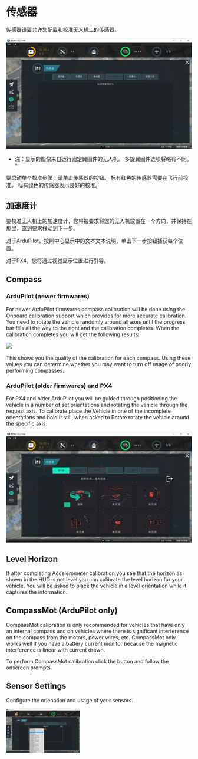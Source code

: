 # 传感器
传感器设置允许您配置和校准无人机上的传感器。

![](Sensors.jpg)
* 注：显示的图像来自运行固定翼固件的无人机。 多旋翼固件选项将略有不同。*

要启动单个校准步骤，请单击传感器的按钮。 标有红色的传感器需要在飞行前校准。 标有绿色的传感器表示良好的校准。

## 加速度计
要校准无人机上的加速度计，您将被要求将您的无人机放置在一个方向，并保持在那里，直到要求移动到下一步。

对于ArduPilot，按照中心显示中的文本文本说明，单击下一步按钮捕获每个位置。

对于PX4，您将通过视觉显示位置进行引导。

## Compass

### ArduPilot (newer firmwares)
For newer ArduPilot firmwares compass calibration will be done using the Onboard calibration support which provides for more accurate calibration. You need to rotate the vehicle randomly around all axes until the progress bar fills all the way to the right and the calibration completes. When the calibration completes you will get the following results:

![](ArudPilolCompassCalOnboardResult.jpg)

This shows you the quality of the calibration for each compass. Using these values you can determine whether you may want to turn off usage of poorly performing compasses.

### ArduPilot (older firmwares) and PX4

For PX4 and older ArduPilot you will be guided through positioning the vehicle in a number of set orientations and rotating the vehicle through the request axis. To calibrate place the Vehicle in one of the incomplete orientations and hold it still, when asked to Rotate rotate the vehicle around the specific axis.

![](CompassImageCal.jpg)

## Level Horizon
If after completing Accelerometer calibration you see that the horizon as shown in the HUD is not level you can calibrate the level horizon for your vehicle. You will be asked to place the vehicle in a level orientation while it captures the information.

## CompassMot (ArduPilot only)
CompassMot calibration is only recommended for vehicles that have only an internal compass and on vehicles where there is significant interference on the compass from the motors, power wires, etc. CompassMot only works well if you have a battery current monitor because the magnetic interference is linear with current drawn.

To perform CompassMot calibration click the button and follow the onscreen prompts.

## Sensor Settings
Configure the orienation and usage of your sensors.

<img src="SensorSettings.jpg" style="width: 200px;"/>